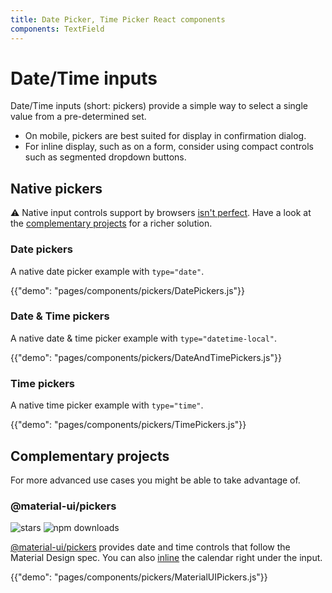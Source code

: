 ```yaml
---
title: Date Picker, Time Picker React components
components: TextField
---
```


# Date/Time inputs

<p class="description">Date/Time inputs (short: pickers) provide a simple way to select a single value from a pre-determined set.</p>

- On mobile, pickers are best suited for display in confirmation dialog.
- For inline display, such as on a form, consider using compact controls such as segmented dropdown buttons.

## Native pickers

⚠️ Native input controls support by browsers [isn't perfect](https://caniuse.com/#feat=input-datetime).
Have a look at the [complementary projects](#complementary-projects) for a richer solution.

### Date pickers

A native date picker example with `type="date"`.

{{"demo": "pages/components/pickers/DatePickers.js"}}

### Date & Time pickers

A native date & time picker example with `type="datetime-local"`.

{{"demo": "pages/components/pickers/DateAndTimePickers.js"}}

### Time pickers

A native time picker example with `type="time"`.

{{"demo": "pages/components/pickers/TimePickers.js"}}

## Complementary projects

For more advanced use cases you might be able to take advantage of.

### @material-ui/pickers

![stars](https://img.shields.io/github/stars/mui-org/material-ui-pickers.svg?style=social&label=Stars)
![npm downloads](https://img.shields.io/npm/dm/@material-ui/pickers.svg)

[@material-ui/pickers](https://material-ui-pickers.dev/) provides date and time controls that follow the Material Design spec. You can also [inline](https://material-ui-pickers.dev/demo/datepicker#inline-mode) the calendar right under the input.

{{"demo": "pages/components/pickers/MaterialUIPickers.js"}}
